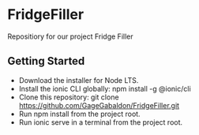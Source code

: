 # FridgeFiller
Repositiory for our project Fridge Filler



## Getting Started
* Download the installer for Node LTS.
* Install the ionic CLI globally: npm install -g @ionic/cli
* Clone this repository: git clone https://github.com/GageGabaldon/FridgeFiller.git
* Run npm install from the project root.
* Run ionic serve in a terminal from the project root.
